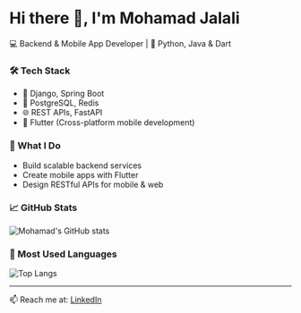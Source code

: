 # Hi there 👋, I'm Mohamad Jalali

💻 Backend & Mobile App Developer | 🐍 Python, Java & Dart

### 🛠 Tech Stack
- 🔧 Django, Spring Boot
- 💾 PostgreSQL, Redis
- 🌐 REST APIs, FastAPI
- 📱 Flutter (Cross-platform mobile development)

### 🚀 What I Do
- Build scalable backend services
- Create mobile apps with Flutter
- Design RESTful APIs for mobile & web

### 📈 GitHub Stats
![Mohamad's GitHub stats](https://github-readme-stats.vercel.app/api?username=jalali-mohamad&show_icons=true&theme=radical)

### 🧠 Most Used Languages
![Top Langs](https://github-readme-stats.vercel.app/api/top-langs/?username=jalali-mohamad&layout=compact&theme=radical)

---

📫 Reach me at: [LinkedIn](https://www.linkedin.com/in/mohammad-jalali-448a57205)
